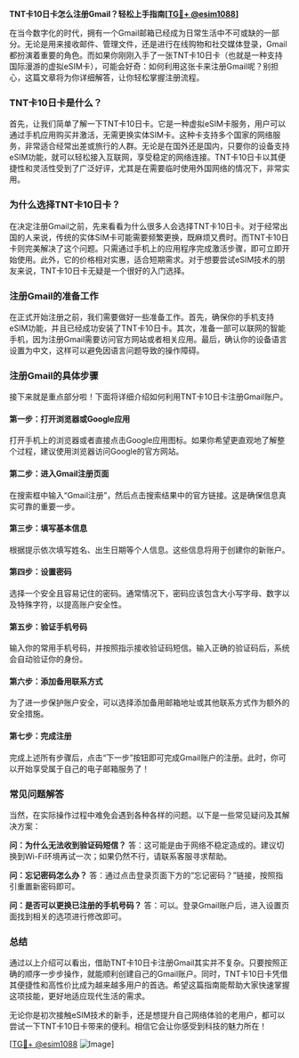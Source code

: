 **TNT卡10日卡怎么注册Gmail？轻松上手指南[[TG💪+ @esim1088](https://t.me/s/esim1088)]**

在当今数字化的时代，拥有一个Gmail邮箱已经成为日常生活中不可或缺的一部分。无论是用来接收邮件、管理文件，还是进行在线购物和社交媒体登录，Gmail都扮演着重要的角色。而如果你刚刚入手了一张TNT卡10日卡（也就是一种支持国际漫游的虚拟eSIM卡），可能会好奇：如何利用这张卡来注册Gmail呢？别担心，这篇文章将为你详细解答，让你轻松掌握注册流程。

### TNT卡10日卡是什么？

首先，让我们简单了解一下TNT卡10日卡。它是一种虚拟eSIM卡服务，用户可以通过手机应用购买并激活，无需更换实体SIM卡。这种卡支持多个国家的网络服务，非常适合经常出差或旅行的人群。无论是在国外还是国内，只要你的设备支持eSIM功能，就可以轻松接入互联网，享受稳定的网络连接。TNT卡10日卡以其便捷性和灵活性受到了广泛好评，尤其是在需要临时使用外国网络的情况下，非常实用。

### 为什么选择TNT卡10日卡？

在决定注册Gmail之前，先来看看为什么很多人会选择TNT卡10日卡。对于经常出国的人来说，传统的实体SIM卡可能需要频繁更换，既麻烦又费时。而TNT卡10日卡则完美解决了这个问题。只需通过手机上的应用程序完成激活步骤，即可立即开始使用。此外，它的价格相对实惠，适合短期需求。对于想要尝试eSIM技术的朋友来说，TNT卡10日卡无疑是一个很好的入门选择。

### 注册Gmail的准备工作

在正式开始注册之前，我们需要做好一些准备工作。首先，确保你的手机支持eSIM功能，并且已经成功安装了TNT卡10日卡。其次，准备一部可以联网的智能手机，因为注册Gmail需要访问官方网站或者相关应用。最后，确认你的设备语言设置为中文，这样可以避免因语言问题导致的操作障碍。

### 注册Gmail的具体步骤

接下来就是重点部分啦！下面将详细介绍如何利用TNT卡10日卡注册Gmail账户。

#### 第一步：打开浏览器或Google应用
打开手机上的浏览器或者直接点击Google应用图标。如果你希望更直观地了解整个过程，建议使用浏览器访问Google的官方网站。

#### 第二步：进入Gmail注册页面
在搜索框中输入“Gmail注册”，然后点击搜索结果中的官方链接。这是确保信息真实可靠的重要一步。

#### 第三步：填写基本信息
根据提示依次填写姓名、出生日期等个人信息。这些信息将用于创建你的新账户。

#### 第四步：设置密码
选择一个安全且容易记住的密码。通常情况下，密码应该包含大小写字母、数字以及特殊字符，以提高账户安全性。

#### 第五步：验证手机号码
输入你的常用手机号码，并按照指示接收验证码短信。输入正确的验证码后，系统会自动验证你的身份。

#### 第六步：添加备用联系方式
为了进一步保护账户安全，可以选择添加备用邮箱地址或其他联系方式作为额外的安全措施。

#### 第七步：完成注册
完成上述所有步骤后，点击“下一步”按钮即可完成Gmail账户的注册。此时，你可以开始享受属于自己的电子邮箱服务了！

### 常见问题解答

当然，在实际操作过程中难免会遇到各种各样的问题。以下是一些常见疑问及其解决方案：

**问：为什么无法收到验证码短信？**
答：这可能是由于网络不稳定造成的。建议切换到Wi-Fi环境再试一次；如果仍然不行，请联系客服寻求帮助。

**问：忘记密码怎么办？**
答：通过点击登录页面下方的“忘记密码？”链接，按照指引重置新密码即可。

**问：是否可以更换已注册的手机号码？**
答：可以。登录Gmail账户后，进入设置页面找到相关的选项进行修改即可。

### 总结

通过以上介绍可以看出，借助TNT卡10日卡注册Gmail其实并不复杂。只要按照正确的顺序一步步操作，就能顺利创建自己的Gmail账户。同时，TNT卡10日卡凭借其便捷性和高性价比成为越来越多用户的首选。希望这篇指南能帮助大家快速掌握这项技能，更好地适应现代生活的需求。

无论你是初次接触eSIM技术的新手，还是想提升自己网络体验的老用户，都可以尝试一下TNT卡10日卡带来的便利。相信它会让你感受到科技的魅力所在！

[[TG💪+ @esim1088](https://t.me/s/esim1088) ![Image](https://i.postimg.cc/4NQfJmqS/Snipaste-2025-05-13-00-14-12.png)]